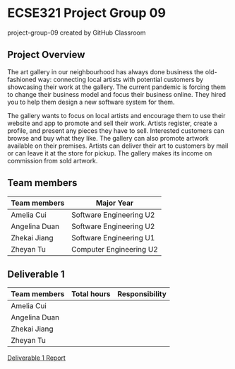 # ECSE321 Project Group 09 
project-group-09 created by GitHub Classroom

## Project Overview

The art gallery in our neighbourhood has always done business the old-fashioned way: connecting local artists with potential customers by showcasing their work at the gallery. The current pandemic is forcing them to change their business model and focus their business online. They hired you to help them design a new software system for them.

The gallery wants to focus on local artists and encourage them to use their website and app to promote and sell their work. Artists register, create a profile, and present any pieces they have to sell. Interested customers can browse and buy what they like. The gallery can also promote artwork available on their premises. Artists can deliver their art to customers by mail or can leave it at the store for pickup. The gallery makes its income on commission from sold artwork.

## Team members

| Team members |	Major	Year |
| ------------ | ----------- |
| Amelia Cui |	Software Engineering	U2 |
| Angelina Duan	| Software Engineering	U2 |
| Zhekai Jiang | Software Engineering U1 |
| Zheyan Tu | Computer Engineering U2 |


## Deliverable 1

| Team members |	Total hours	| Responsibility |
| ------------ | ------------ | -------------- |
| Amelia Cui | | |
| Angelina Duan	| | |
| Zhekai Jiang | | |
| Zheyan Tu | | |

[Deliverable 1 Report](https://github.com/McGill-ECSE321-Fall2020/project-group-09/wiki/Project-Report_1)

